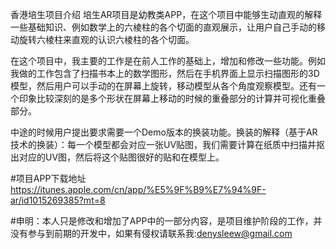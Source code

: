 香港培生项目介绍
培生AR项目是幼教类APP，在这个项目中能够生动直观的解释一些基础知识、例如数学上的六棱柱的各个切面的直观展示，让用户自己手动的移动旋转六棱柱来直观的认识六棱柱的各个切面。

在这个项目中，我主要的工作是在前人工作的基础上，增加和修改一些功能。例如我做的工作包含了扫描书本上的数学图形，然后在手机界面上显示扫描图形的3D模型，然后用户可以手动的在屏幕上旋转，移动模型从各个角度观察模型。还有一个印象比较深刻的是多个形状在屏幕上移动的时候的重叠部分的计算并可视化重叠部分。

中途的时候用户提出要求需要一个Demo版本的换装功能。换装的解释（基于AR技术的换装）：每一个模型都会对应一张UV贴图，我们需要计算在纸质中扫描并抠出对应的UV图，然后将这个贴图很好的贴和在模型上。


#项目APP下载地址
https://itunes.apple.com/cn/app/%E5%9F%B9%E7%94%9F-ar/id1015269385?mt=8



#申明：本人只是修改和增加了APP中的一部分内容，是项目维护阶段的工作，并没有参与到前期的开发中，如果有侵权请联系我:denysleew@gmail.com

